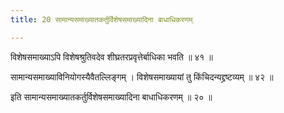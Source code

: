 ```yaml
---
title: 20 सामान्यसमाख्यातकर्तुर्विशेषसमाख्यादिना बाधाधिकरणम्

---
```


विशेषसमाख्याऽपि विशेषश्रुतिवदेव शीघ्रतरप्रवृत्तेर्बाधिका भवति ॥ ४१ ॥

सामान्यसमाख्याविनियोगस्यैवैतल्लिङ्गम् । विशेषसमाख्यायां तु किंचिदन्यद्द्रष्टव्यम् ॥ ४२ ॥

इति सामान्यसमाख्यातकर्तुर्विशेषसमाख्यादिना बाधाधिकरणम् ॥ २० ॥

